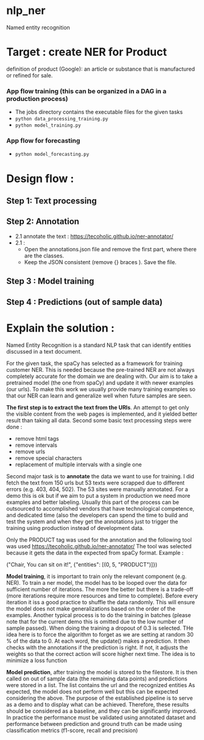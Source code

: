 # nlp_ner
 Named entity recognition

# Target : create NER for Product
definition of product (Google): an article or substance that is manufactured or refined for sale.

### App flow training (this can be organized in a DAG in a production process)
- The jobs directory contains the executable files for the given tasks 
- ```python data_processing_training.py```
- ```python model_training.py```

### App flow for forecasting
- ```python model_forecasting.py```


# Design flow :
## Step 1: Text processing 
## Step 2: Annotation
 - 2.1 annotate the text : https://tecoholic.github.io/ner-annotator/
 - 2.1 : 
   - Open the annotations.json file and remove the first part, where there are the classes.
   - Keep the JSON consistent (remove {} braces ). Save the file.

## Step 3 : Model training
## Step 4 : Predictions (out of sample data)

# Explain the solution :

Named Entity Recognition is a standard NLP task that can identify entities discussed in a text document.

For the given task, the spaCy has selected as a framework for training customer NER. This is needed because the 
pre-trained NER are not always completely accurate for the domain we are dealing with. Our aim is to take a pretrained model (the one from spaCy)
and update it with newer examples (our urls). To make this work we usually provide many training examples so that our
NER can learn and generalize well when future samples are seen.

**The first step is to extract the text from the URls**. An attempt to get only the visible content from the web pages is 
implemented, and it yielded better result than taking all data. Second some basic text processing steps were done :
- remove html tags
- remove intervals
- remove urls
- remove special characters
- replacement of multiple intervals with a single one

Second major task is to **annotate** the data we want to use for training. I did fetch the text from 150 urls but 53 texts 
were scrapped due to different errors (e.g. 403, 404, 502). The 53 sites were manually annotated. For a demo this is ok
but if we aim to put a system in production we need more examples and better labeling. Usually this part of the process
can be outsourced to accomplished vendors that have technological competence, and dedicated time (also the developers
can spend the time to build and test the system and when they get the annotations just to trigger the training using production instead of development data.

Only the PRODUCT tag was used for the annotation and the following tool was used https://tecoholic.github.io/ner-annotator/
The tool was selected because it gets the data in the expected from spaCy format. Example :

("Chair, You can sit on it!", {"entities": [(0, 5, "PRODUCT")]})

**Model training**, it is important to train only the relevant component (e.g. NER). To train a ner model, the model has 
to be looped over the data for sufficient number of iterations. The more the better but there is a trade-off (more 
iterations require more resources and time to complete). Before every iteration it iss a good practice to shuffle the 
data randomly. This will ensure the model does not make generalizations based on the order of the examples. 
Another typical process is to do the training in batches (please note that for the current demo this is 
omitted due to the low number of sample passed). When doing the training a dropout of 0.3 is selected. THe idea here is 
to force the algorithm to forget as we are setting at random 30 % of the data to 0.
At each word, the update() makes a prediction. It then checks with the annotations  if the prediction is right.
If not, it adjusts the weights so that the correct action will score higher next time. The idea is to minimize a loss 
function

**Model prediction**, after training the model is stored to the filestore. It is then called on out of sample data 
(the remaining data points) and predictions were stored in a list. The list contains the url and the recognized entities
As expected, the model does not perform well but this can be expected considering the above. The purpose of the 
established pipeline is to serve as a demo and to display what can be achieved. Therefore, these results should be 
considered as a baseline, and they can be significantly improved. In practice the performance
must be validated using annotated dataset and performance between prediction and ground truth can be made using classification
metrics (f1-score, recall and precision)
